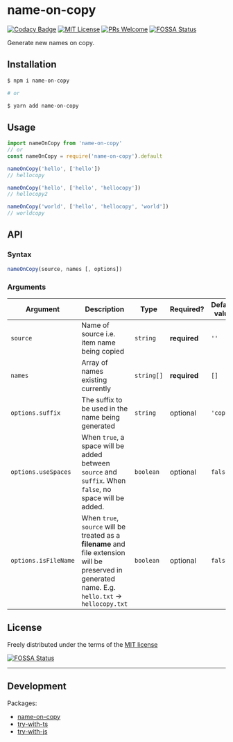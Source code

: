 # name-on-copy

[![Codacy Badge](https://api.codacy.com/project/badge/Grade/fbe805c5752741e9a924a3d759bd84ba)](https://app.codacy.com/gh/ajeetshah/name-on-copy?utm_source=github.com&utm_medium=referral&utm_content=ajeetshah/name-on-copy&utm_campaign=Badge_Grade_Settings) [![MIT License](https://img.shields.io/apm/l/atomic-design-ui.svg)](https://github.com/ajeetshah/name-on-copy/blob/main/LICENSE) [![PRs Welcome](https://img.shields.io/badge/PRs-welcome-brightgreen.svg)](https://github.com/ajeetshah/name-on-copy)
[![FOSSA Status](https://app.fossa.com/api/projects/git%2Bgithub.com%2Fajeetshah%2Fname-on-copy.svg?type=shield)](https://app.fossa.com/projects/git%2Bgithub.com%2Fajeetshah%2Fname-on-copy?ref=badge_shield)

Generate new names on copy.

## Installation

```sh
$ npm i name-on-copy

# or

$ yarn add name-on-copy

```

## Usage

```ts
import nameOnCopy from 'name-on-copy'
// or
const nameOnCopy = require('name-on-copy').default

nameOnCopy('hello', ['hello'])
// hellocopy

nameOnCopy('hello', ['hello', 'hellocopy'])
// hellocopy2

nameOnCopy('world', ['hello', 'hellocopy', 'world'])
// worldcopy
```

## API

### Syntax

```ts
nameOnCopy(source, names [, options])
```

### Arguments

| Argument             | Description                                                                                                                                         | Type       | Required?    | Default value |
| -------------------- | --------------------------------------------------------------------------------------------------------------------------------------------------- | ---------- | ------------ | ------------- |
| `source`             | Name of source i.e. item name being copied                                                                                                          | `string`   | **required** | `''`          |
| `names`              | Array of names existing currently                                                                                                                   | `string[]` | **required** | `[]`          |
| `options.suffix`     | The suffix to be used in the name being generated                                                                                                   | `string`   | optional     | `'copy'`      |
| `options.useSpaces`  | When `true`, a space will be added between `source` and `suffix`. When `false`, no space will be added.                                             | `boolean`  | optional     | `false`       |
| `options.isFileName` | When `true`, `source` will be treated as a **filename** and file extension will be preserved in generated name. E.g. `hello.txt` -> `hellocopy.txt` | `boolean`  | optional     | `false`       |

## License

Freely distributed under the terms of the [MIT license](https://github.com/ajeetshah/name-on-copy/blob/main/LICENSE)

[![FOSSA Status](https://app.fossa.com/api/projects/git%2Bgithub.com%2Fajeetshah%2Fname-on-copy.svg?type=large)](https://app.fossa.com/projects/git%2Bgithub.com%2Fajeetshah%2Fname-on-copy?ref=badge_large)

---

## Development

Packages:

- [name-on-copy](./packages/name-on-copy)
- [try-with-ts](./packages/try-with-ts)
- [try-with-js](./packages/try-with-js)

